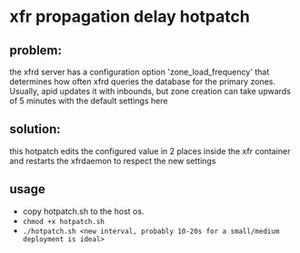 # xfr propagation delay hotpatch
## problem:
the xfrd server has a configuration option 'zone_load_frequency' that determines
how often xfrd queries the database for the primary zones. Usually, apid
updates it with inbounds, but zone creation can take upwards of 5 minutes
with the default settings here

## solution:
this hotpatch edits the configured value in 2 places inside the xfr container
and restarts the xfrdaemon to respect the new settings

## usage
- copy hotpatch.sh to the host os. 
- `chmod +x hotpatch.sh`
- `./hotpatch.sh <new interval, probably 10-20s for a small/medium deployment is ideal>`
